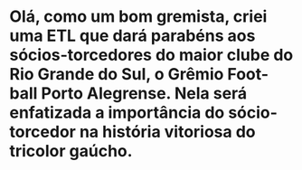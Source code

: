 # Olá, como um bom gremista, criei uma ETL que dará parabéns aos sócios-torcedores do maior clube do Rio Grande do Sul, o Grêmio Foot-ball Porto Alegrense. Nela será enfatizada a importância do sócio-torcedor na história vitoriosa do tricolor gaúcho.
